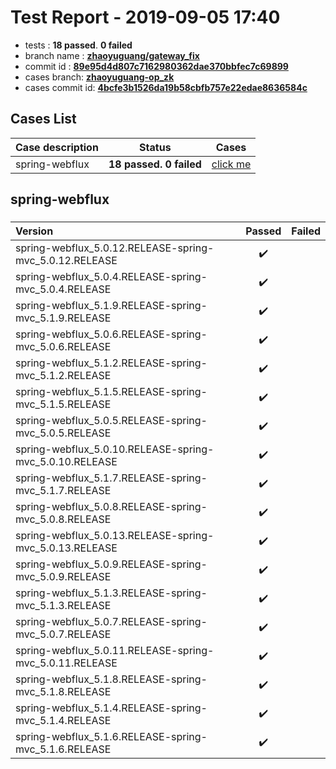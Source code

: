 # Test Report - 2019-09-05 17:40

- tests  : **18 passed**. **0 failed**
- branch name : **[zhaoyuguang/gateway_fix](https://github.com/apache/incubator-skywalking/tree/zhaoyuguang/gateway_fix)**
- commit id : **[89e95d4d807c7162980362dae370bbfec7c69899](https://github.com/apache/incubator-skywalking/commit/89e95d4d807c7162980362dae370bbfec7c69899)**
- cases branch: **[zhaoyuguang-op_zk](https://github.com/SkywalkingTest/skywalking-autotest-scenarios/tree/zhaoyuguang-op_zk)**
- cases commit id: **[4bcfe3b1526da19b58cbfb757e22edae8636584c](https://github.com/SkywalkingTest/skywalking-autotest-scenarios/commit/4bcfe3b1526da19b58cbfb757e22edae8636584c)**

## Cases List

| Case description | Status | Cases|
|:-----|:-----:|:-----:|
|spring-webflux| **18 passed. 0 failed**| [click me](#spring-webflux) |

## spring-webflux

### 
|  Version     | Passed | Failed|
|:------------- |:-------:|:-----:|
| spring-webflux_5.0.12.RELEASE-spring-mvc_5.0.12.RELEASE  | :heavy_check_mark:||
| spring-webflux_5.0.4.RELEASE-spring-mvc_5.0.4.RELEASE  | :heavy_check_mark:||
| spring-webflux_5.1.9.RELEASE-spring-mvc_5.1.9.RELEASE  | :heavy_check_mark:||
| spring-webflux_5.0.6.RELEASE-spring-mvc_5.0.6.RELEASE  | :heavy_check_mark:||
| spring-webflux_5.1.2.RELEASE-spring-mvc_5.1.2.RELEASE  | :heavy_check_mark:||
| spring-webflux_5.1.5.RELEASE-spring-mvc_5.1.5.RELEASE  | :heavy_check_mark:||
| spring-webflux_5.0.5.RELEASE-spring-mvc_5.0.5.RELEASE  | :heavy_check_mark:||
| spring-webflux_5.0.10.RELEASE-spring-mvc_5.0.10.RELEASE  | :heavy_check_mark:||
| spring-webflux_5.1.7.RELEASE-spring-mvc_5.1.7.RELEASE  | :heavy_check_mark:||
| spring-webflux_5.0.8.RELEASE-spring-mvc_5.0.8.RELEASE  | :heavy_check_mark:||
| spring-webflux_5.0.13.RELEASE-spring-mvc_5.0.13.RELEASE  | :heavy_check_mark:||
| spring-webflux_5.0.9.RELEASE-spring-mvc_5.0.9.RELEASE  | :heavy_check_mark:||
| spring-webflux_5.1.3.RELEASE-spring-mvc_5.1.3.RELEASE  | :heavy_check_mark:||
| spring-webflux_5.0.7.RELEASE-spring-mvc_5.0.7.RELEASE  | :heavy_check_mark:||
| spring-webflux_5.0.11.RELEASE-spring-mvc_5.0.11.RELEASE  | :heavy_check_mark:||
| spring-webflux_5.1.8.RELEASE-spring-mvc_5.1.8.RELEASE  | :heavy_check_mark:||
| spring-webflux_5.1.4.RELEASE-spring-mvc_5.1.4.RELEASE  | :heavy_check_mark:||
| spring-webflux_5.1.6.RELEASE-spring-mvc_5.1.6.RELEASE  | :heavy_check_mark:||

